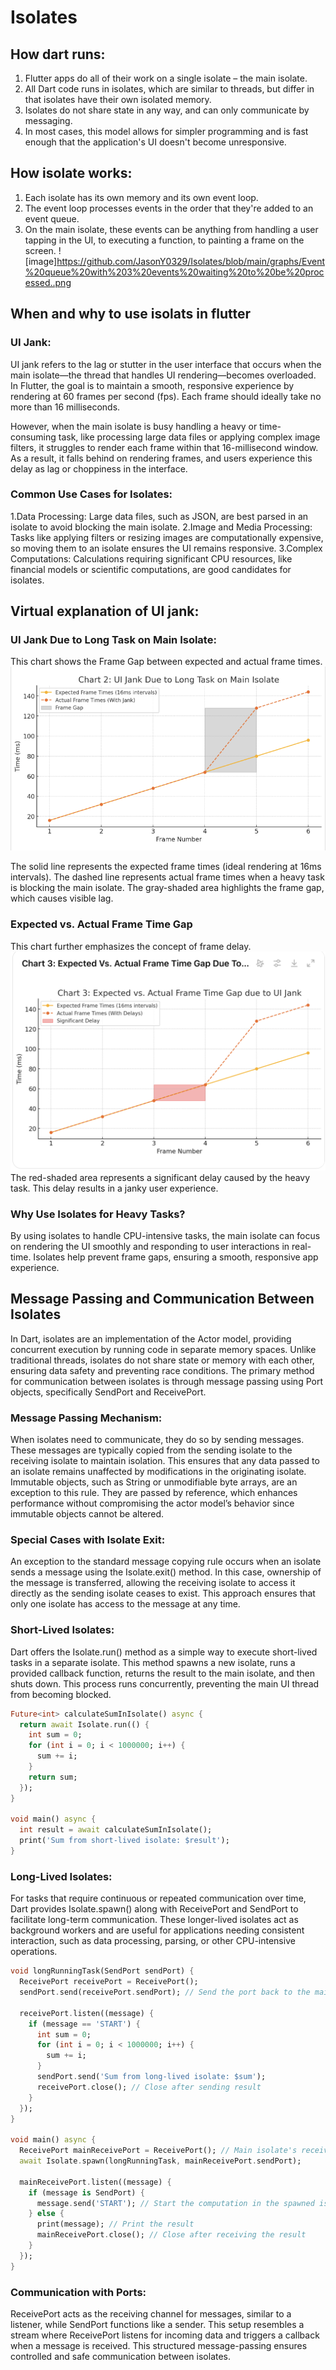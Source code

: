 # Isolates
## How dart runs:
1. Flutter apps do all of their work on a single isolate – the main isolate.
2. All Dart code runs in isolates, which are similar to threads, but differ in that isolates have their own isolated memory.
3. Isolates do not share state in any way, and can only communicate by messaging.
4. In most cases, this model allows for simpler programming and is fast enough that the application's UI doesn't become unresponsive.

## How isolate works:
1. Each isolate has its own memory and its own event loop.
2. The event loop processes events in the order that they're added to an event queue.
3. On the main isolate, these events can be anything from handling a user tapping in the UI, to executing a function, to painting a frame on the screen.
![image]https://github.com/JasonY0329/Isolates/blob/main/graphs/Event%20queue%20with%203%20events%20waiting%20to%20be%20processed..png

## When and why to use isolats in flutter
### UI Jank:
UI jank refers to the lag or stutter in the user interface that occurs when the main isolate—the thread that handles UI rendering—becomes overloaded. In Flutter, the goal is to maintain a smooth, responsive experience by rendering at 60 frames per second (fps). Each frame should ideally take no more than 16 milliseconds.

However, when the main isolate is busy handling a heavy or time-consuming task, like processing large data files or applying complex image filters, it struggles to render each frame within that 16-millisecond window. As a result, it falls behind on rendering frames, and users experience this delay as lag or choppiness in the interface.
### Common Use Cases for Isolates:
1.Data Processing: Large data files, such as JSON, are best parsed in an isolate to avoid blocking the main isolate.
2.Image and Media Processing: Tasks like applying filters or resizing images are computationally expensive, so moving them to an isolate ensures the UI remains responsive.
3.Complex Computations: Calculations requiring significant CPU resources, like financial models or scientific computations, are good candidates for isolates.

## Virtual explanation of UI jank:

### UI Jank Due to Long Task on Main Isolate:
This chart shows the Frame Gap between expected and actual frame times. 
![image](https://github.com/JasonY0329/Isolates/blob/main/graphs/UI%20Jank%20Due%20to%20Long%20Task%20on%20Main%20Isolate.png)

The solid line represents the expected frame times (ideal rendering at 16ms intervals). 
The dashed line represents actual frame times when a heavy task is blocking the main isolate.
The gray-shaded area highlights the frame gap, which causes visible lag.
### Expected vs. Actual Frame Time Gap
This chart further emphasizes the concept of frame delay.
![image](https://github.com/JasonY0329/Isolates/blob/main/graphs/Expected%20vs.%20Actual%20Frame%20Time%20Gap.png)
The red-shaded area represents a significant delay caused by the heavy task.
This delay results in a janky user experience.

### Why Use Isolates for Heavy Tasks?

By using isolates to handle CPU-intensive tasks, the main isolate can focus on rendering the UI smoothly and responding to user interactions in real-time. Isolates help prevent frame gaps, ensuring a smooth, responsive app experience.




## Message Passing and Communication Between Isolates

In Dart, isolates are an implementation of the Actor model, providing concurrent execution by running code in separate memory spaces. Unlike traditional threads, isolates do not share state or memory with each other, ensuring data safety and preventing race conditions. The primary method for communication between isolates is through message passing using Port objects, specifically SendPort and ReceivePort.

### Message Passing Mechanism:
When isolates need to communicate, they do so by sending messages. These messages are typically copied from the sending isolate to the receiving isolate to maintain isolation. This ensures that any data passed to an isolate remains unaffected by modifications in the originating isolate. Immutable objects, such as String or unmodifiable byte arrays, are an exception to this rule. They are passed by reference, which enhances performance without compromising the actor model’s behavior since immutable objects cannot be altered.

### Special Cases with Isolate Exit:
An exception to the standard message copying rule occurs when an isolate sends a message using the Isolate.exit() method. In this case, ownership of the message is transferred, allowing the receiving isolate to access it directly as the sending isolate ceases to exist. This approach ensures that only one isolate has access to the message at any time.

### Short-Lived Isolates:
Dart offers the Isolate.run() method as a simple way to execute short-lived tasks in a separate isolate. This method spawns a new isolate, runs a provided callback function, returns the result to the main isolate, and then shuts down. This process runs concurrently, preventing the main UI thread from becoming blocked.

```dart
Future<int> calculateSumInIsolate() async {
  return await Isolate.run(() {
    int sum = 0;
    for (int i = 0; i < 1000000; i++) {
      sum += i;
    }
    return sum;
  });
}

void main() async {
  int result = await calculateSumInIsolate();
  print('Sum from short-lived isolate: $result');
}
```

### Long-Lived Isolates:
For tasks that require continuous or repeated communication over time, Dart provides Isolate.spawn() along with ReceivePort and SendPort to facilitate long-term communication. These longer-lived isolates act as background workers and are useful for applications needing consistent interaction, such as data processing, parsing, or other CPU-intensive operations.

```dart
void longRunningTask(SendPort sendPort) {
  ReceivePort receivePort = ReceivePort();
  sendPort.send(receivePort.sendPort); // Send the port back to the main isolate

  receivePort.listen((message) {
    if (message == 'START') {
      int sum = 0;
      for (int i = 0; i < 1000000; i++) {
        sum += i;
      }
      sendPort.send('Sum from long-lived isolate: $sum');
      receivePort.close(); // Close after sending result
    }
  });
}

void main() async {
  ReceivePort mainReceivePort = ReceivePort(); // Main isolate's receive port
  await Isolate.spawn(longRunningTask, mainReceivePort.sendPort);

  mainReceivePort.listen((message) {
    if (message is SendPort) {
      message.send('START'); // Start the computation in the spawned isolate
    } else {
      print(message); // Print the result
      mainReceivePort.close(); // Close after receiving the result
    }
  });
}
```

### Communication with Ports:
ReceivePort acts as the receiving channel for messages, similar to a listener, while SendPort functions like a sender. This setup resembles a stream where ReceivePort listens for incoming data and triggers a callback when a message is received. This structured message-passing ensures controlled and safe communication between isolates.
